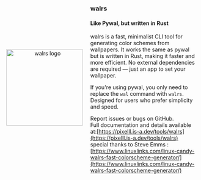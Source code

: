 <div align="center" style="display: flex; align-items: center; justify-content: center; gap: 20px;">
<img src="https://i.imgur.com/BORMhHc.png" alt="walrs logo" align="right" height="200">
<div align="left">
<h3>walrs</h3>
<h4>Like Pywal, but written in Rust</h4>
walrs is a fast, minimalist CLI tool for generating color schemes from wallpapers.  
It works the same as pywal but is written in Rust, making it faster and more efficient.  
No external dependencies are required — just an app to set your wallpaper.  

  If you're using pywal, you only need to replace the `wal` command with `walrs`.  
  Designed for users who prefer simplicity and speed.

  Report issues or bugs on GitHub.  
  Full documentation and details available at:[https://pixelll.is-a.dev/tools/walrs](https://pixelll.is-a.dev/tools/walrs)<br/>
  special thanks to Steve Emms :[https://www.linuxlinks.com/linux-candy-walrs-fast-colorscheme-generator/](https://www.linuxlinks.com/linux-candy-walrs-fast-colorscheme-generator/)

</div>

</div>

